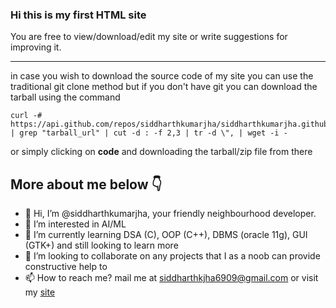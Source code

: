 ### Hi this is my first HTML site
You are free to view/download/edit my site or write suggestions for improving it.

---
in case you wish to download the source code of my site you can use the traditional git clone method but if you don't have git 
you can download the tarball using the command
~~~
curl -# https://api.github.com/repos/siddharthkumarjha/siddharthkumarjha.github.io/releases/latest | grep "tarball_url" | cut -d : -f 2,3 | tr -d \", | wget -i -
~~~
or simply clicking on **code** and downloading the tarball/zip file from there

More about me below 👇
---

- 👋 Hi, I’m @siddharthkumarjha, your friendly neighbourhood developer.
- 👀 I’m interested in AI/ML
- 🌱 I’m currently learning DSA (C), OOP (C++), DBMS (oracle 11g), GUI (GTK+) and still looking to learn more
- 💞️ I’m looking to collaborate on any projects that I as a noob can provide constructive help to
- 📫 How to reach me? mail me at siddharthkjha6909@gmail.com or visit my [site](https://siddharthkumarjha.github.io/)

<!---
siddharthkumarjha/siddharthkumarjha is a ✨ special ✨ repository because its `README.md` (this file) appears on your GitHub profile.
You can click the Preview link to take a look at your changes.
--->
